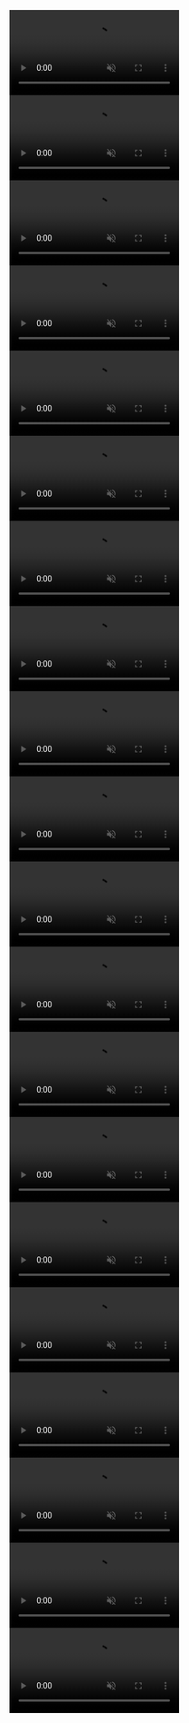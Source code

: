 <video src="ABB 1.1.mp4" loop autoplay muted></video>
<video src="ABB 1.2.mp4" loop autoplay muted></video>
<video src="ABB 1.3.mp4" loop autoplay muted></video>
<video src="ABB 1.4.mp4" loop autoplay muted></video>
<video src="ABB 1.5.mp4" loop autoplay muted></video>
<video src="ABB 1.6.mp4" loop autoplay muted></video>
<video src="ABB 1.7.mp4" loop autoplay muted></video>
<video src="ABB 1.8.mp4" loop autoplay muted></video>
<video src="ABB 1.9.mp4" loop autoplay muted></video>
<video src="ABB 2.mp4" loop autoplay muted></video>
<video src="AVL 1.1.mp4" loop autoplay muted></video>
<video src="AVL 1.2.mp4" loop autoplay muted></video>
<video src="AVL 1.3.mp4" loop autoplay muted></video>
<video src="AVL 1.4.mp4" loop autoplay muted></video>
<video src="AVL 1.5.mp4" loop autoplay muted></video>
<video src="AVL 1.6.mp4" loop autoplay muted></video>
<video src="AVL 1.7.mp4" loop autoplay muted></video>
<video src="AVL 1.8.mp4" loop autoplay muted></video>
<video src="AVL 1.9.mp4" loop autoplay muted></video>
<video src="AVL 2.mp4" loop autoplay muted></video>
